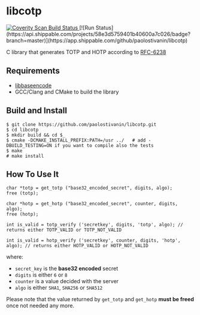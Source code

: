 # libcotp
<a href="https://scan.coverity.com/projects/paolostivanin-libcotp">
  <img alt="Coverity Scan Build Status"
       src="https://scan.coverity.com/projects/12748/badge.svg"/>
</a>
[![Run Status](https://api.shippable.com/projects/58e3d5759401b40600a7c026/badge?branch=master)](https://app.shippable.com/github/paolostivanin/libcotp)

C library that generates TOTP and HOTP according to [RFC-6238](https://tools.ietf.org/html/rfc6238)

## Requirements
- [libbaseencode](https://github.com/paolostivanin/libbaseencode)
- GCC/Clang and CMake to build the library

## Build and Install
```
$ git clone https://github.com/paolostivanin/libcotp.git
$ cd libcotp
$ mkdir build && cd $_
$ cmake -DCMAKE_INSTALL_PREFIX:PATH=/usr ../   # add -DBUILD_TESTING=ON if you want to compile also the tests
$ make
# make install
```

## How To Use It
```
char *totp = get_totp ("base32_encoded_secret", digits, algo);
free (totp);

char *hotp = get_hotp ("base32_encoded_secret", counter, digits, algo);
free (hotp);

int is_valid = totp_verify ('secretkey', digits, 'totp', algo); // returns either TOTP_VALID or TOTP_NOT_VALID

int is_valid = hotp_verify ('secretkey', counter, digits, 'hotp', algo); // returns either HOTP_VALID or HOTP_NOT_VALID
```

where:
- `secret_key` is the **base32 encoded** secret
- `digits` is either `6` or `8`
- `counter` is a value decided with the server
- `algo` is either `SHA1`, `SHA256` or `SHA512`

Please note that the value returned by `get_totp` and `get_hotp` **must be freed** once not needed any more.
